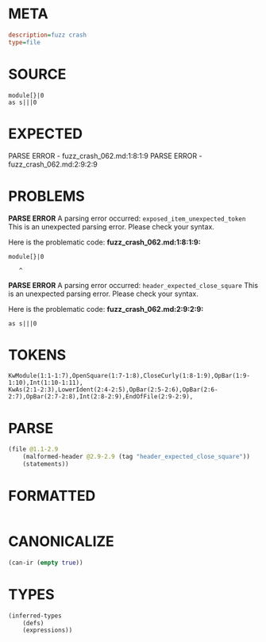 # META
~~~ini
description=fuzz crash
type=file
~~~
# SOURCE
~~~roc
module[}|0
as s|||0
~~~
# EXPECTED
PARSE ERROR - fuzz_crash_062.md:1:8:1:9
PARSE ERROR - fuzz_crash_062.md:2:9:2:9
# PROBLEMS
**PARSE ERROR**
A parsing error occurred: `exposed_item_unexpected_token`
This is an unexpected parsing error. Please check your syntax.

Here is the problematic code:
**fuzz_crash_062.md:1:8:1:9:**
```roc
module[}|0
```
       ^


**PARSE ERROR**
A parsing error occurred: `header_expected_close_square`
This is an unexpected parsing error. Please check your syntax.

Here is the problematic code:
**fuzz_crash_062.md:2:9:2:9:**
```roc
as s|||0
```
        


# TOKENS
~~~zig
KwModule(1:1-1:7),OpenSquare(1:7-1:8),CloseCurly(1:8-1:9),OpBar(1:9-1:10),Int(1:10-1:11),
KwAs(2:1-2:3),LowerIdent(2:4-2:5),OpBar(2:5-2:6),OpBar(2:6-2:7),OpBar(2:7-2:8),Int(2:8-2:9),EndOfFile(2:9-2:9),
~~~
# PARSE
~~~clojure
(file @1.1-2.9
	(malformed-header @2.9-2.9 (tag "header_expected_close_square"))
	(statements))
~~~
# FORMATTED
~~~roc

~~~
# CANONICALIZE
~~~clojure
(can-ir (empty true))
~~~
# TYPES
~~~clojure
(inferred-types
	(defs)
	(expressions))
~~~
